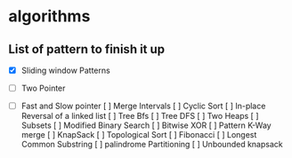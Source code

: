 # algorithms


## List of pattern to finish it up

- [x]  Sliding window Patterns

- [ ] Two Pointer
- [ ] Fast and Slow pointer
[ ] Merge Intervals
[ ] Cyclic Sort
[ ] In-place Reversal of a linked list 
[ ] Tree Bfs
[ ] Tree DFS
[ ] Two Heaps
[ ] Subsets
[ ] Modified Binary Search
[ ] Bitwise XOR 
[ ] Pattern K-Way merge
[ ] KnapSack
[ ] Topological Sort
[ ] Fibonacci
[ ] Longest Common Substring
[ ] palindrome Partitioning
[ ] Unbounded knapsack
 